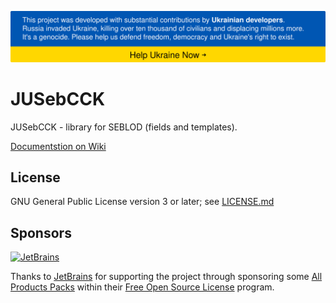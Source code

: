 [![Stand With Ukraine](https://raw.githubusercontent.com/vshymanskyy/StandWithUkraine/main/banner-direct.svg)](https://stand-with-ukraine.pp.ua)

# JUSebCCK
JUSebCCK - library for SEBLOD (fields and templates).

[Documentstion on Wiki](https://github.com/Joomla-Ukraine/JUSebCCK/wiki)

## License

GNU General Public License version 3 or later; see [LICENSE.md](LICENSE.md)

## Sponsors

[![JetBrains](https://avatars0.githubusercontent.com/u/878437?s=200&v=4)](https://www.jetbrains.com/)

Thanks to [JetBrains](https://www.jetbrains.com/) for supporting the project through sponsoring some [All Products Packs](https://www.jetbrains.com/products.html) within their [Free Open Source License](https://www.jetbrains.com/buy/opensource/) program.
